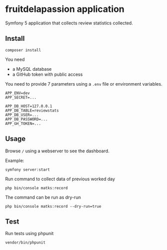# fruitdelapassion application

Symfony 5 application that collects review statistics collected.

## Install

```
composer install
```

You need

- a MySQL database
- a GitHub token with public access

You need to provide 7 parameters using a `.env` file or environment variables.

```
APP_ENV=dev
APP_SECRET=...

APP_DB_HOST=127.0.0.1
APP_DB_TABLE=reviewstats
APP_DB_USER=...
APP_DB_PASSWORD=...
APP_GH_TOKEN=...
```

## Usage

Browse `/` using a webserver to see the dashboard.

Example:

```
symfony server:start
```

Run command to collect data of previous worked day

```
php bin/console matks:record
```

The command can be run as dry-run

```
php bin/console matks:record --dry-run=true
```

## Test

Run tests using phpunit

```
vendor/bin/phpunit
```
